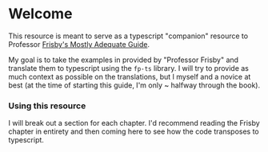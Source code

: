# Welcome

This resource is meant to serve as a typescript "companion" resource to Professor [Frisby's Mostly Adequate Guide](https://github.com/MostlyAdequate/mostly-adequate-guide).  
  
My goal is to take the examples in provided by "Professor Frisby" and translate them to typescript using the `fp-ts` library.  I will try to provide as much context as possible on the translations, but I myself and a novice at best \(at the time of starting this guide, I'm only ~ halfway through the book\).

### Using this resource

I will break out a section for each chapter.  I'd recommend reading the Frisby chapter in entirety and then coming here to see how the code transposes to typescript.  



